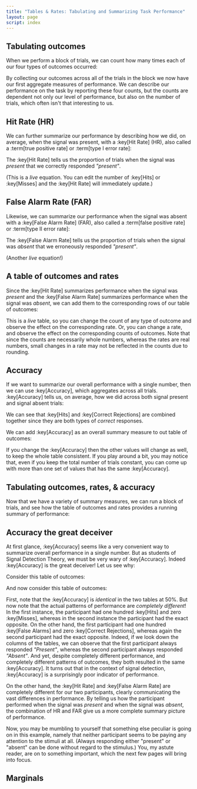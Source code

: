 ```yaml
---
title: "Tables & Rates: Tabulating and Summarizing Task Performance"
layout: page
script: index
---
```


## Tabulating outcomes

When we perform a block of trials, we can count how many times each of our four types of outcomes
occurred:

<sdt-example-human>
  <sdt-control coherence=".5" trials="10" run pause reset duration="1000"></sdt-control>
  <rdk-task coherence=".5" trials="10" duration="1000" wait="1000" iti="1000"></rdk-task>
  <sdt-response interactive trial feedback="outcome"></sdt-response>
  <sdt-table numeric hits="0" misses="0" false-alarms="0" correct-rejections="0"></sdt-table>
</sdt-example-human>

By collecting our outcomes across all of the trials in the block we now have our first aggregate
measures of performance. We can describe our performance on the task by reporting these four counts,
but the counts are dependent not only our level of performance, but also on the number of trials,
which often isn't that interesting to us.

## Hit Rate (HR)

We can further summarize our performance by describing how we did, on average, when the signal was
present, with a :key[Hit Rate] (HR), also called a :term[true positive rate] or :term[type I error
rate]:

<sdt-equation-hm2hr></sdt-equation-hm2hr>

The :key[Hit Rate] tells us the proportion of trials when the signal was *present* that we correctly
responded *"present"*.

<sdt-equation-hm2hr numeric interactive hits="5" misses="5"></sdt-equation-hm2hr>

(This is a *live* equation. You can edit the number of :key[Hits] or :key[Misses] and the :key[Hit
Rate] will immediately update.)

## False Alarm Rate (FAR)

Likewise, we can summarize our performance when the signal was absent with a :key[False Alarm Rate]
(FAR), also called a :term[false positive rate] or :term[type II error rate]:

<sdt-equation-facr2far></sdt-equation-facr2far>

The :key[False Alarm Rate] tells us the proportion of trials when the signal was *absent* that we
erroneously responded *"present"*.

<sdt-equation-facr2far numeric interactive false-alarms="5" correct-rejections="5">
  </sdt-equation-facr2far>

(Another *live* equation!)

## A table of outcomes and rates

Since the :key[Hit Rate] summarizes performance when the signal was *present* and the :key[False
Alarm Rate] summarizes performance when the signal was *absent*, we can add them to the
corresponding rows of our table of outcomes:

<sdt-example-interactive>
  <sdt-table interactive numeric summary="stimulusRates"></sdt-table>
</sdt-example-interactive>

This is a *live* table, so you can change the count of any type of outcome and observe the effect on
the corresponding rate. Or, you can change a rate, and observe the effect on the corresponding
counts of outcomes. Note that since the counts are necessarily whole numbers, whereas the rates are
real numbers, small changes in a rate may not be reflected in the counts due to rounding.

## Accuracy

If we want to summarize our overall performance with a single number, then we can use
:key[Accuracy], which aggregates across all trials. :key[Accuracy] tells us, on average, how we did
across both signal present and signal absent trials:

<sdt-equation-hmfacr2acc></sdt-equation-hmfacr2acc>

We can see that :key[Hits] and :key[Correct Rejections] are combined together since they are both
types of *correct* responses.

<sdt-equation-hmfacr2acc numeric interactive hits="5" misses="5"
  false-alarms="5" correct-rejections="5"></sdt-equation-hmfacr2acc>

We can add :key[Accuracy] as an overall summary measure to out table of outcomes:

<sdt-example-interactive>
  <sdt-table interactive numeric summary="stimulusRates accuracy"></sdt-table>
</sdt-example-interactive>

If you change the :key[Accuracy] then the other values will change as well, to keep the whole table
consistent. If you play around a bit, you may notice that, even if you keep the total number of
trials constant, you can come up with more than one set of values that has the same :key[Accuracy].

## Tabulating outcomes, rates, & accuracy

Now that we have a variety of summary measures, we can run a block of trials, and see how the table
of outcomes and rates provides a running summary of performance:

<sdt-example-human>
  <sdt-control coherence=".5" trials="10" run pause reset duration="1000"></sdt-control>
  <rdk-task coherence=".5" trials="10" duration="1000" wait="1000" iti="1000"></rdk-task>
  <sdt-response interactive trial feedback="outcome"></sdt-response>
  <sdt-table numeric summary="stimulusRates accuracy" hits="0" misses="0" false-alarms="0" correct-rejections="0">
    </sdt-table>
</sdt-example-human>

## Accuracy the great deceiver

At first glance, :key[Accuracy] seems like a very convenient way to summarize overall performance in
a single number. But as students of Signal Detection Theory, we must be very wary of :key[Accuracy].
Indeed :key[Accuracy] is the great deceiver! Let us see why:

Consider this table of outcomes:

<sdt-example-interactive>
  <sdt-table numeric summary="stimulusRates accuracy" hits="100" misses="0" false-alarms="100" correct-rejections="0"></sdt-table>
</sdt-example-interactive>

And now consider this table of outcomes:

<sdt-example-interactive>
  <sdt-table numeric summary="stimulusRates accuracy" hits="0" misses="100" false-alarms="0" correct-rejections="100"></sdt-table>
</sdt-example-interactive>

First, note that the :key[Accuracy] is *identical* in the two tables at 50%. But now note that the
actual patterns of performance are *completely different*! In the first instance, the participant
had one hundred :key[Hits] and zero :key[Misses], whereas in the second instance the participant had
the exact opposite. On the other hand, the first participant had one hundred :key[False Alarms] and
zero :key[Correct Rejections], whereas again the second participant had the exact opposite. Indeed,
if we look down the columns of the tables, we can observe that the first participant always
responded *"Present"*, whereas the second participant always responded *"Absent"*. And yet, despite
completely different performance, and completely different patterns of outcomes, they both resulted
in the same :key[Accuracy]. It turns out that in the context of signal detection, :key[Accuracy] is
a surprisingly poor indicator of performance.

On the other hand, the :key[Hit Rate] and :key[False Alarm Rate] are completely different for our
two participants, clearly communicating the vast differences in performance. By telling us how the
participant performed when the signal was *present* and when the signal was *absent*, the
combination of HR and FAR give us a more complete summary picture of performance.

Now, you may be mumbling to yourself that something else peculiar is going on in this example,
namely that neither participant seems to be paying any attention to the stimuli at all. (Always
responding either "present" or "absent" can be done without regard to the stimulus.) You, my astute
reader, are on to something important, which the next few pages will bring into focus.

## Marginals

<sdt-example-interactive>
  <sdt-control color="outcome"></sdt-control>
  <sdt-table interactive numeric summary="stimulusRates responseRates accuracy"></sdt-table>
</sdt-example-interactive>
